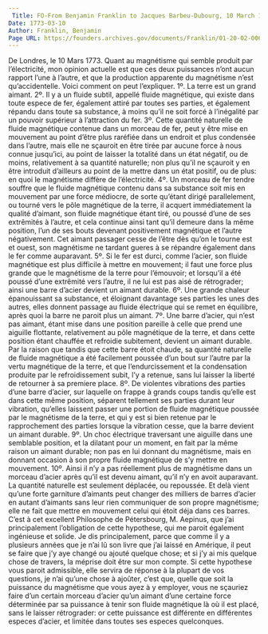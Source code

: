 ```yaml
---
 Title: FO-From Benjamin Franklin to Jacques Barbeu-Dubourg, 10 March 1773: extract
Date: 1773-03-10
Author: Franklin, Benjamin
Page URL: https://founders.archives.gov/documents/Franklin/01-20-02-0065
---
```


De Londres, le 10 Mars 1773.
Quant au magnétisme qui semble produit par l’électricité, mon opinion actuelle est que ces deux puissances n’ont aucun rapport l’une à l’autre, et que la production apparente du magnétisme n’est qu’accidentelle. Voici comment on peut l’expliquer.
1º. La terre est un grand aimant.
2º. Il y a un fluide subtil, appellé fluide magnétique, qui existe dans toute espece de fer, également attiré par toutes ses parties, et également répandu dans toute sa substance, à moins qu’il ne soit forcé à l’inégalité par un pouvoir supérieur à l’attraction du fer.
3º. Cette quantité naturelle de fluide magnétique contenue dans un morceau de fer, peut y être mise en mouvement au point d’être plus raréfiée dans un endroit et plus condensée dans l’autre, mais elle ne sçauroit en être tirée par aucune force à nous connue jusqu’ici, au point de laisser la totalité dans un état négatif, ou de moins, relativement à sa quantité naturelle; non plus qu’il ne sçauroit y en être introduit d’ailleurs au point de la mettre dans un état positif, ou de plus: en quoi le magnétisme diffère de l’électricité.
4º. Un morceau de fer tendre souffre que le fluide magnétique contenu dans sa substance soit mis en mouvement par une force médiocre, de sorte qu’étant dirigé parallelement, ou tourné vers le pôle magnétique de la terre, il acquert immédiatement la qualité d’aimant, son fluide magnétique étant tiré, ou poussé d’une de ses extrêmités à l’autre, et cela continue ainsi tant qu’il demeure dans la même position, l’un de ses bouts devenant positivement magnétique et l’autre négativement. Cet aimant passager cesse de l’être dès qu’on le tourne est et ouest, son magnétisme ne tardant gueres à se répandre également dans le fer comme auparavant.
5º. Si le fer est durci, comme l’acier, son fluide magnétique est plus difficile à mettre en mouvement; il faut une force plus grande que le magnétisme de la terre pour l’émouvoir; et lorsqu’il a été poussé d’une extrêmité vers l’autre, il ne lui est pas aisé de rétrograder; ainsi une barre d’acier devient un aimant durable.
6º. Une grande chaleur épanouissant sa substance, et éloignant davantage ses parties les unes des autres, elles donnent passage au fluide électrique qui se remet en équilibre, après quoi la barre ne paroit plus un aimant.
7º. Une barre d’acier, qui n’est pas aimant, étant mise dans une position pareille à celle que prend une aiguille flottante, relativement au pôle magnétique de la terre, et dans cette position étant chauffée et refroidie subitement, devient un aimant durable. Par la raison que tandis que cette barre étoit chaude, sa quantité naturelle de fluide magnétique a été facilement poussée d’un bout sur l’autre par la vertu magnétique de la terre, et que l’endurcissement et la condensation produite par le refroidissement subit, l’y a retenue, sans lui laisser la liberté de retourner à sa premiere place.
8º. De violentes vibrations des parties d’une barre d’acier, sur laquelle on frappe à grands coups tandis qu’elle est dans cette même position, séparent tellement ses parties durant leur vibration, qu’elles laissent passer une portion de fluide magnétique poussée par le magnétisme de la terre, et qui y est si bien retenue par le rapprochement des parties lorsque la vibration cesse, que la barre devient un aimant durable.
9º. Un choc électrique traversant une aiguille dans une semblable position, et la dilatant pour un moment, en fait par la même raison un aimant durable; non pas en lui donnant du magnétisme, mais en donnant occasion à son propre fluide magnétique de s’y mettre en mouvement.
10º. Ainsi il n’y a pas réellement plus de magnétisme dans un morceau d’acier après qu’il est devenu aimant, qu’il n’y en avoit auparavant. La quantité naturelle est seulement déplacée, ou repoussée. Et delà vient qu’une forte garniture d’aimants peut changer des milliers de barres d’acier en autant d’aimants sans leur rien communiquer de son propre magnétisme; elle ne fait que mettre en mouvement celui qui étoit déja dans ces barres.
C’est à cet excellent Philosophe de Pétersbourg, M. Aepinus, que j’ai principalement l’obligation de cette hypothese, qui me paroit également ingénieuse et solide. Je dis principalement, parce que comme il y a plusieurs années que je n’ai lû son livre que j’ai laissé en Amérique, il peut se faire que j’y aye changé ou ajouté quelque chose; et si j’y ai mis quelque chose de travers, la méprise doit être sur mon compte.
Si cette hypothese vous paroit admissible, elle servira de réponse à la plupart de vos questions, je n’ai qu’une chose à ajoûter, c’est que, quelle que soit la puissance du magnétisme que vous ayez à y employer, vous ne sçauriez faire d’un certain morceau d’acier qu’un aimant d’une certaine force déterminée par sa puissance à tenir son fluide magnétique là où il est placé, sans le laisser rétrograder: or cette puissance est différente en différentes especes d’acier, et limitée dans toutes ses especes quelconques.

